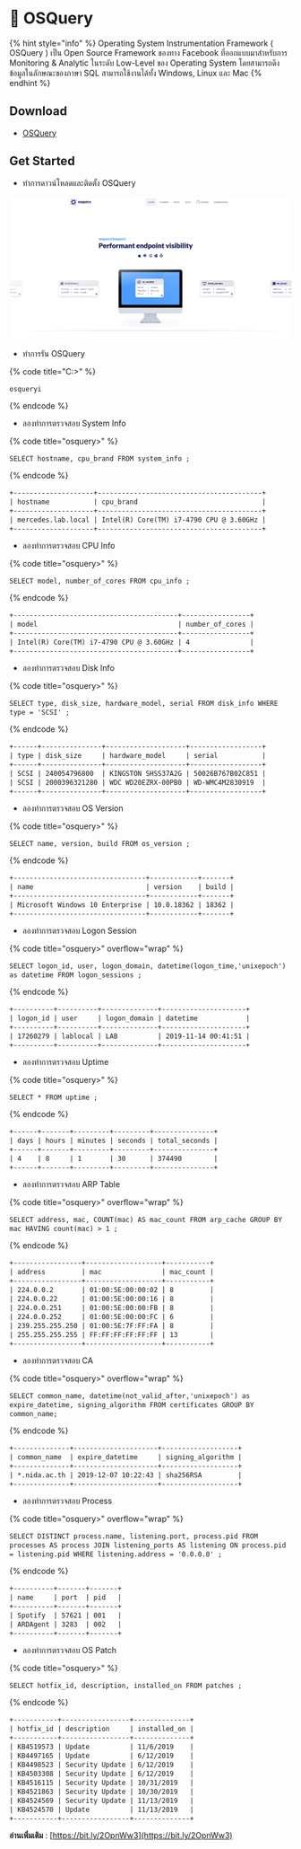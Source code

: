 # 👺 OSQuery

{% hint style="info" %}
Operating System Instrumentation Framework ( OSQuery ) เป็น Open Source Framework ของทาง Facebook ที่ออกแบบมาสำหรับการ Monitoring & Analytic ในระดับ Low-Level ของ Operating System โดยสามารถดึงข้อมูลในลักษณะของภาษา SQL สามารถใช้งานได้ทั้ง Windows, Linux และ Mac
{% endhint %}

## **Download**

* [OSQuery](https://osquery.io/)

## **Get Started**

* ทำการดาวน์โหลดและติดตั้ง OSQuery

![OSQuery-01.png](../../.gitbook/assets/osquery-01.png)

* ทำการรัน OSQuery

{% code title="C:\>" %}
```
osqueryi
```
{% endcode %}

* ลองทำการตรวจสอบ System Info

{% code title="osquery>" %}
```
SELECT hostname, cpu_brand FROM system_info ;
```
{% endcode %}

```
+--------------------+-----------------------------------------+
| hostname           | cpu_brand                               |
+--------------------+-----------------------------------------+
| mercedes.lab.local | Intel(R) Core(TM) i7-4790 CPU @ 3.60GHz |
+--------------------+-----------------------------------------+
```

* ลองทำการตรวจสอบ CPU Info

{% code title="osquery>" %}
```
SELECT model, number_of_cores FROM cpu_info ;
```
{% endcode %}

```
+-----------------------------------------+-----------------+
| model                                   | number_of_cores |
+-----------------------------------------+-----------------+
| Intel(R) Core(TM) i7-4790 CPU @ 3.60GHz | 4               |
+-----------------------------------------+-----------------+
```

* ลองทำการตรวจสอบ Disk Info

{% code title="osquery>" %}
```
SELECT type, disk_size, hardware_model, serial FROM disk_info WHERE type = 'SCSI' ;
```
{% endcode %}

```
+------+---------------+--------------------+------------------+
| type | disk_size     | hardware_model     | serial           |
+------+---------------+--------------------+------------------+
| SCSI | 240054796800  | KINGSTON SHSS37A2G | 50026B767B02C851 |
| SCSI | 2000396321280 | WDC WD20EZRX-00PB0 | WD-WMC4M2830919  |
+------+---------------+--------------------+------------------+
```

* ลองทำการตรวจสอบ OS Version

{% code title="osquery>" %}
```
SELECT name, version, build FROM os_version ;
```
{% endcode %}

```
+---------------------------------+------------+-------+
| name                            | version    | build |
+---------------------------------+------------+-------+
| Microsoft Windows 10 Enterprise | 10.0.18362 | 18362 |
+---------------------------------+------------+-------+
```

* ลองทำการตรวจสอบ Logon Session

{% code title="osquery>" overflow="wrap" %}
```
SELECT logon_id, user, logon_domain, datetime(logon_time,'unixepoch') as datetime FROM logon_sessions ;
```
{% endcode %}

```
+----------+----------+--------------+---------------------+
| logon_id | user     | logon_domain | datetime            |
+----------+----------+--------------+---------------------+
| 17260279 | lablocal | LAB          | 2019-11-14 00:41:51 |
+----------+----------+--------------+---------------------+
```

* ลองทำการตรวจสอบ Uptime

{% code title="osquery>" %}
```
SELECT * FROM uptime ;
```
{% endcode %}

```
+------+-------+---------+---------+---------------+
| days | hours | minutes | seconds | total_seconds |
+------+-------+---------+---------+---------------+
| 4    | 8     | 1       | 30      | 374490        |
+------+-------+---------+---------+---------------+
```

* ลองทำการตรวจสอบ ARP Table

{% code title="osquery>" overflow="wrap" %}
```
SELECT address, mac, COUNT(mac) AS mac_count FROM arp_cache GROUP BY mac HAVING count(mac) > 1 ;
```
{% endcode %}

```
+-----------------+-------------------+-----------+
| address         | mac               | mac_count |
+-----------------+-------------------+-----------+
| 224.0.0.2       | 01:00:5E:00:00:02 | 8         |
| 224.0.0.22      | 01:00:5E:00:00:16 | 8         |
| 224.0.0.251     | 01:00:5E:00:00:FB | 8         |
| 224.0.0.252     | 01:00:5E:00:00:FC | 6         |
| 239.255.255.250 | 01:00:5E:7F:FF:FA | 8         |
| 255.255.255.255 | FF:FF:FF:FF:FF:FF | 13        |
+-----------------+-------------------+-----------+
```

* ลองทำการตรวจสอบ CA

{% code title="osquery>" overflow="wrap" %}
```
SELECT common_name, datetime(not_valid_after,'unixepoch') as expire_datetime, signing_algorithm FROM certificates GROUP BY common_name;
```
{% endcode %}

```
+--------------+---------------------+-------------------+
| common_name  | expire_datetime     | signing_algorithm |
+--------------+---------------------+-------------------+
| *.nida.ac.th | 2019-12-07 10:22:43 | sha256RSA         |
+--------------+---------------------+-------------------+
```

* ลองทำการตรวจสอบ Process

{% code title="osquery>" overflow="wrap" %}
```
SELECT DISTINCT process.name, listening.port, process.pid FROM processes AS process JOIN listening_ports AS listening ON process.pid = listening.pid WHERE listening.address = '0.0.0.0' ;
```
{% endcode %}

```
+----------+-------+-------+
| name     | port  | pid   |
+----------+-------+-------+
| Spotify  | 57621 | 001   |
| ARDAgent | 3283  | 002   |
+----------+-------+-------+
```

* ลองทำการตรวจสอบ OS Patch

{% code title="osquery>" %}
```
SELECT hotfix_id, description, installed_on FROM patches ;
```
{% endcode %}

```
+-----------+-----------------+--------------+
| hotfix_id | description     | installed_on |
+-----------+-----------------+--------------+
| KB4519573 | Update          | 11/6/2019    |
| KB4497165 | Update          | 6/12/2019    |
| KB4498523 | Security Update | 6/12/2019    |
| KB4503308 | Security Update | 6/12/2019    |
| KB4516115 | Security Update | 10/31/2019   |
| KB4521863 | Security Update | 10/30/2019   |
| KB4524569 | Security Update | 11/13/2019   |
| KB4524570 | Update          | 11/13/2019   |
+-----------+-----------------+--------------+
```

**อ่านเพิ่มเติม** : [https://bit.ly/2OpnWw3](https://bit.ly/2OpnWw3)
